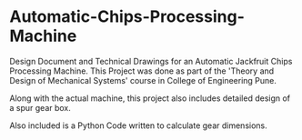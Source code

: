 # Automatic-Chips-Processing-Machine
Design Document and Technical Drawings for an Automatic Jackfruit Chips Processing Machine.
This Project was done as part of the 'Theory and Design of Mechanical Systems' course in College of Engineering Pune.

Along with the actual machine, this project also includes detailed design of a spur gear box.

Also included is a Python Code written to calculate gear dimensions.
